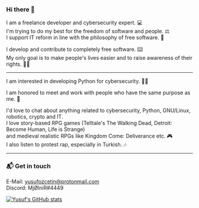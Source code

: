 ### Hi there 👋

I am a freelance developer and cybersecurity expert. 💻   
I'm trying to do my best for the freedom of software and people. ⚖️  
I support IT reform in line with the philosophy of free software. 🐧

I develop and contribute to completely free software. ⌨️  
My only goal is to make people's lives easier and to raise awareness of their rights. ✊🏽

---

I am interested in developing Python for cybersecurity. 👨‍💻

I am honored to meet and work with people who have the same purpose as me. 🤙

I'd love to chat about anything related to cybersecurity, Python, GNU/Linux, robotics, crypto and IT.   
I love story-based RPG games (Telltale's The Walking Dead, Detroit: Become Human, Life is Strange)    
and medieval realistic RPGs like Kingdom Come: Deliverance etc. 🎮   
I also listen to protest rap, especially in Turkish. 🎶

---

### 📬 Get in touch

E-Mail: yusufozcetin@protonmail.com      
Discord: MjØlniR#4449

[![Yusuf's GitHub stats](https://github-readme-stats.vercel.app/api?username=egoistpizza)](https://github.com/anuraghazra/github-readme-stats)
